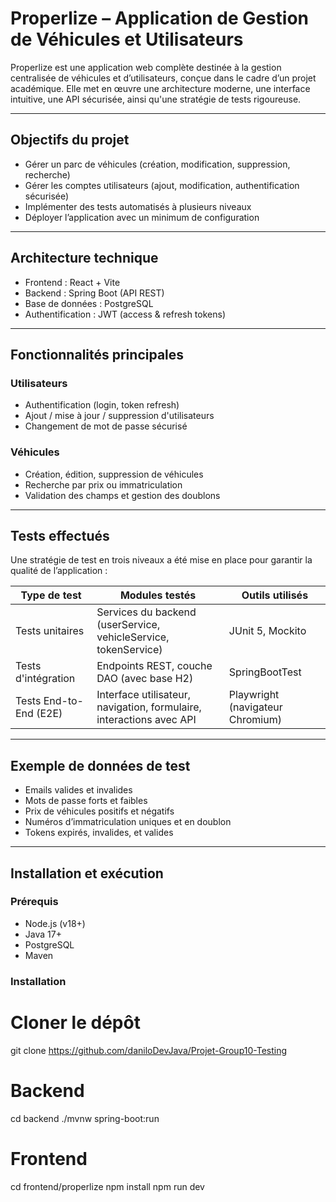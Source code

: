 # Properlize – Application de Gestion de Véhicules et Utilisateurs

Properlize est une application web complète destinée à la gestion centralisée de véhicules et d’utilisateurs, conçue dans le cadre d’un projet académique. Elle met en œuvre une architecture moderne, une interface intuitive, une API sécurisée, ainsi qu'une stratégie de tests rigoureuse.

---

## Objectifs du projet

- Gérer un parc de véhicules (création, modification, suppression, recherche)
- Gérer les comptes utilisateurs (ajout, modification, authentification sécurisée)
- Implémenter des tests automatisés à plusieurs niveaux
- Déployer l’application avec un minimum de configuration

---

## Architecture technique

- Frontend : React + Vite
- Backend : Spring Boot (API REST)
- Base de données : PostgreSQL
- Authentification : JWT (access & refresh tokens)

---

## Fonctionnalités principales

### Utilisateurs
- Authentification (login, token refresh)
- Ajout / mise à jour / suppression d'utilisateurs
- Changement de mot de passe sécurisé

### Véhicules
- Création, édition, suppression de véhicules
- Recherche par prix ou immatriculation
- Validation des champs et gestion des doublons

---

## Tests effectués

Une stratégie de test en trois niveaux a été mise en place pour garantir la qualité de l’application :

| Type de test | Modules testés | Outils utilisés |
|--------------|----------------|-----------------|
| Tests unitaires | Services du backend (userService, vehicleService, tokenService) | JUnit 5, Mockito |
| Tests d'intégration | Endpoints REST, couche DAO (avec base H2) | SpringBootTest |
| Tests End-to-End (E2E) | Interface utilisateur, navigation, formulaire, interactions avec API | Playwright (navigateur Chromium) |

---

## Exemple de données de test

- Emails valides et invalides
- Mots de passe forts et faibles
- Prix de véhicules positifs et négatifs
- Numéros d’immatriculation uniques et en doublon
- Tokens expirés, invalides, et valides

---

## Installation et exécution

### Prérequis

- Node.js (v18+)
- Java 17+
- PostgreSQL
- Maven

### Installation

# Cloner le dépôt
git clone https://github.com/daniloDevJava/Projet-Group10-Testing

# Backend
cd backend 
./mvnw spring-boot:run

# Frontend
cd frontend/properlize
npm install
npm run dev
